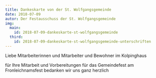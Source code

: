 ```yaml
---
title: Dankeskarte von der St. Wolfgangsgemeinde
date: 2018-07-09
autor: Der Festausschuss der St. Wolfgangsgemeinde
img:
  main:
    id: 2018-07-09-dankeskarte-st-wolfgangsgemeinde
  third:
    id: 2018-07-09-dankeskarte-st-wolfgangsgemeinde-unterschriften
---
```

<!--mehr-->
Liebe Mitarbeiterinnen und Mitarbeiter und Bewohner im Kolpinghaus

für Ihre Mitarbeit und Vorbereitungen für das Gemeindefest am Fronleichnamsfest bedanken wir uns ganz herzlich
